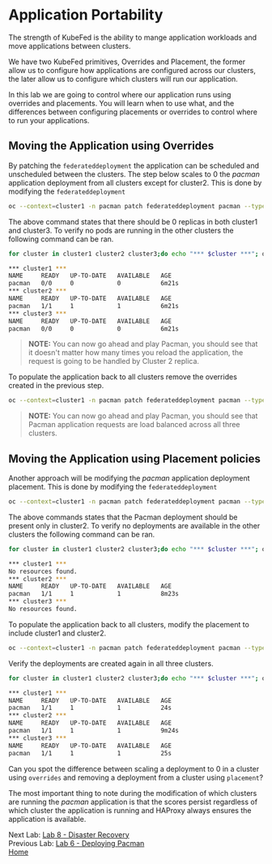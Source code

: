 # Application Portability
The strength of KubeFed is the ability to mange application workloads and move applications between clusters.

We have two KubeFed primitives, Overrides and Placement, the former allow us to configure how applications are configured across our clusters, the later allow us to configure which clusters will run our application.

In this lab we are going to control where our application runs using overrides and placements. You will learn when to use what, and the differences between configuring placements or overrides to control where to run your applications.

## Moving the Application using Overrides
By patching the `federateddeployment` the application can be scheduled and unscheduled between the clusters. The step below scales to 0 the *pacman* application deployment from all clusters except for cluster2. This is done by modifying the `federateddeployment`
~~~sh
oc --context=cluster1 -n pacman patch federateddeployment pacman --type=merge -p '{"spec":{"overrides":[{"clusterName":"cluster3","clusterOverrides":[{"path":"/spec/replicas","value":0}]},{"clusterName":"cluster1","clusterOverrides":[{"path":"/spec/replicas","value":0}]}]}}'
~~~

The above command states that there should be 0 replicas in both cluster1 and cluster3. To verify
no pods are running in the other clusters the following command can be ran.

~~~sh
for cluster in cluster1 cluster2 cluster3;do echo "*** $cluster ***"; oc get deployment --context $cluster -n pacman;done

*** cluster1 ***
NAME     READY   UP-TO-DATE   AVAILABLE   AGE
pacman   0/0     0            0           6m21s
*** cluster2 ***
NAME     READY   UP-TO-DATE   AVAILABLE   AGE
pacman   1/1     1            1           6m21s
*** cluster3 ***
NAME     READY   UP-TO-DATE   AVAILABLE   AGE
pacman   0/0     0            0           6m21s
~~~

> **NOTE:** You can now go ahead and play Pacman, you should see that it doesn't matter how many times you reload the application, the request is going to be handled by Cluster 2 replica.

To populate the application back to all clusters remove the overrides created in the previous step.
~~~sh
oc --context=cluster1 -n pacman patch federateddeployment pacman --type=merge -p '{"spec":{"overrides":[]}}'
~~~

> **NOTE:** You can now go ahead and play Pacman, you should see that Pacman application requests are load balanced across all three clusters.

## Moving the Application using Placement policies

Another approach will be modifying the *pacman* application deployment placement. This is done by modifying the `federateddeployment`
~~~sh
oc --context=cluster1 -n pacman patch federateddeployment pacman --type=merge -p '{"spec":{"placement":{"clusters": [{"name":"cluster2"}]}}}'
~~~

The above commands states that the Pacman deployment should be present only in cluster2. To verify no deployments
are available in the other clusters the following command can be ran.

~~~sh
for cluster in cluster1 cluster2 cluster3;do echo "*** $cluster ***"; oc get deployment --context $cluster -n pacman;done

*** cluster1 ***
No resources found.
*** cluster2 ***
NAME     READY   UP-TO-DATE   AVAILABLE   AGE
pacman   1/1     1            1           8m23s
*** cluster3 ***
No resources found.
~~~

To populate the application back to all clusters, modify the placement to include cluster1 and cluster2.
~~~sh
oc --context=cluster1 -n pacman patch federateddeployment pacman --type=merge -p '{"spec":{"placement":{"clusters": [{"name":"cluster1"}, {"name":"cluster2"}, {"name":"cluster3"}]}}}'
~~~

Verify the deployments are created again in all three clusters.

~~~sh
for cluster in cluster1 cluster2 cluster3;do echo "*** $cluster ***"; oc get deployment --context $cluster -n pacman;done

*** cluster1 ***
NAME     READY   UP-TO-DATE   AVAILABLE   AGE
pacman   1/1     1            1           24s
*** cluster2 ***
NAME     READY   UP-TO-DATE   AVAILABLE   AGE
pacman   1/1     1            1           9m24s
*** cluster3 ***
NAME     READY   UP-TO-DATE   AVAILABLE   AGE
pacman   1/1     1            1           25s
~~~

Can you spot the difference between scaling a deployment to 0 in a cluster using `overrides` and removing a deployment from a cluster using `placement`?

The most important thing to note during the modification of which clusters are running the
*pacman* application is that the scores persist regardless of which cluster the application is running and HAProxy always ensures the application is available.

Next Lab: [Lab 8 - Disaster Recovery](./8.md)<br>
Previous Lab: [Lab 6 - Deploying Pacman](./6.md)<br>
[Home](../README.md)
